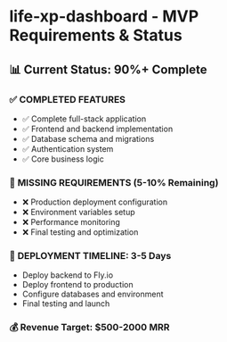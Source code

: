 # life-xp-dashboard - MVP Requirements & Status

## 📊 **Current Status: 90%+ Complete**

### ✅ **COMPLETED FEATURES**
- ✅ Complete full-stack application
- ✅ Frontend and backend implementation
- ✅ Database schema and migrations
- ✅ Authentication system
- ✅ Core business logic

### 🔧 **MISSING REQUIREMENTS (5-10% Remaining)**
- ❌ Production deployment configuration
- ❌ Environment variables setup
- ❌ Performance monitoring
- ❌ Final testing and optimization

### 🚀 **DEPLOYMENT TIMELINE: 3-5 Days**
- Deploy backend to Fly.io
- Deploy frontend to production
- Configure databases and environment
- Final testing and launch

### 💰 **Revenue Target: $500-2000 MRR**
